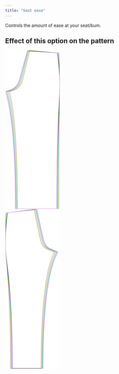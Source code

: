 ```yaml
---
title: "Seat ease"
---
```


Controls the amount of ease at your seat/bum.

## Effect of this option on the pattern

![This image shows the effect of this option by superimposing several variants that have a different value for this option](titan_seatease_sample.svg "Effect of this option on the pattern")
